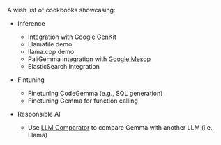 A wish list of cookbooks showcasing:

* Inference
  * Integration with [Google GenKit](https://firebase.google.com/products/genkit)
  * Llamafile demo
  * llama.cpp demo
  * PaliGemma integration with [Google Mesop](https://github.com/google/mesop)
  * ElasticSearch integration

* Fintuning
  * Finetuning CodeGemma (e.g., SQL generation)
  * Finetuning Gemma for function calling

* Responsible AI
  * Use [LLM Comparator](https://github.com/pair-code/llm-comparator) to compare Gemma with another LLM (i.e., Llama)
